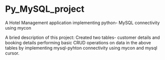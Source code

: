 # Py_MySQL_project
A Hotel Management application implementing python- MySQL connectivity using mycon

A bried description of this project:
Created two tables- customer details and booking details
performing basic CRUD operations on data in the above tables by implementing mysql-pyhton connectivity using mycon and mysql cursor.
